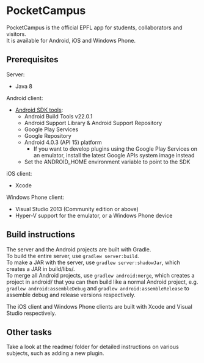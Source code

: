 ﻿# PocketCampus

PocketCampus is the official EPFL app for students, collaborators and visitors.  
It is available for Android, iOS and Windows Phone.

## Prerequisites

Server:
* Java 8

Android client:
* [Android SDK tools](https://developer.android.com/sdk/index.html#Other):
    - Android Build Tools v22.0.1
    - Android Support Library & Android Support Repository
    - Google Play Services
    - Google Repository
    - Android 4.0.3 (API 15) platform
        - If you want to develop plugins using the Google Play Services on an emulator, install the latest Google APIs system image instead
    - Set the ANDROID_HOME environment variable to point to the SDK

iOS client:
* Xcode

Windows Phone client:
* Visual Studio 2013 (Community edition or above)
* Hyper-V support for the emulator, or a Windows Phone device

## Build instructions

The server and the Android projects are built with Gradle.  
To build the entire server, use `gradlew server:build`.  
To make a JAR with the server, use `gradlew server:shadowJar`, which creates a JAR in build/libs/.  
To merge all Android projects, use `gradlew android:merge`, which creates a project in android/ that you can then build like a normal Android project, e.g. `gradlew android:assembleDebug` and `gradlew android:assembleRelease` to assemble debug and release versions respectively.

The iOS client and Windows Phone clients are built with Xcode and Visual Studio respectively.

## Other tasks

Take a look at the readme/ folder for detailed instructions on various subjects, such as adding a new plugin.
